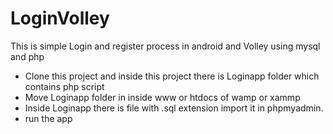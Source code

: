 # LoginVolley
This is simple Login and register process in android and Volley using mysql and php

* Clone this project and inside this project there is Loginapp folder which contains php script
* Move Loginapp folder in inside www or htdocs of wamp or xammp
* Inside Loginapp there is file with .sql extension import it in phpmyadmin.
* run the app